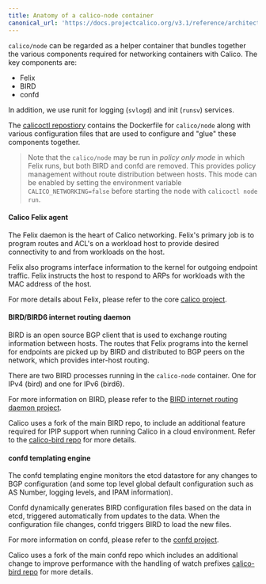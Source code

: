 ```yaml
---
title: Anatomy of a calico-node container
canonical_url: 'https://docs.projectcalico.org/v3.1/reference/architecture/components'
---
```


`calico/node` can be regarded as a helper container that bundles together the
various components required for networking containers with Calico.  The key
components are:

-  Felix
-  BIRD
-  confd

In addition, we use runit for logging (`svlogd`) and init (`runsv`) services.

The [calicoctl repostiory](https://github.com/projectcalico/calicoctl) contains the Dockerfile for `calico/node` along with various
configuration files that are used to configure and "glue" these components
together.

> Note that the `calico/node` may be run in *policy only mode* in which Felix
> runs, but both BIRD and confd are removed.  This provides policy management
> without route distribution between hosts.  This mode can be enabled by
> setting the environment variable `CALICO_NETWORKING=false` before starting
> the node with `calicoctl node run`.

#### Calico Felix agent

The Felix daemon is the heart of Calico networking.  Felix's primary job is to
program routes and ACL's on a workload host to provide desired connectivity to
and from workloads on the host.

Felix also programs interface information to the kernel for outgoing endpoint
traffic. Felix instructs the host to respond to ARPs for workloads with the
MAC address of the host.

For more details about Felix, please refer to the core [calico project](https://github.com/projectcalico/felix).

#### BIRD/BIRD6 internet routing daemon

BIRD is an open source BGP client that is used to exchange routing information
between hosts.  The routes that Felix programs into the kernel for endpoints
are picked up by BIRD and distributed to BGP peers on the network, which
provides inter-host routing.

There are two BIRD processes running in the `calico-node` container.  One for
IPv4 (bird) and one for IPv6 (bird6).

For more information on BIRD, please refer to the [BIRD internet routing daemon project](http://bird.network.cz/).

Calico uses a fork of the main BIRD repo, to include an additional feature
required for IPIP support when running Calico in a cloud environment.  Refer
to the [calico-bird repo](https://github.com/projectcalico/calico-bird) for more details.

#### confd templating engine

The confd templating engine monitors the etcd datastore for any changes to BGP
configuration (and some top level global default configuration such as AS
Number, logging levels, and IPAM information).

Confd dynamically generates BIRD configuration files based on the data in etcd,
triggered automatically from updates to the data.  When the configuration file
changes, confd triggers BIRD to load the new files.

For more information on confd, please refer to the [confd project](https://github.com/kelseyhightower/confd).

Calico uses a fork of the main confd repo which includes an additional change
to improve performance with the handling of watch prefixes
[calico-bird repo](https://github.com/projectcalico/calico-bird) for more details.


